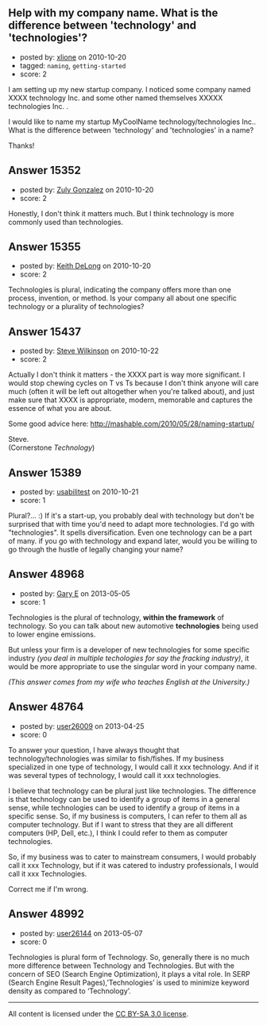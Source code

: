 ## Help with my company name. What is the difference between 'technology' and 'technologies'?

- posted by: [xlione](https://stackexchange.com/users/-1/4894-xlione) on 2010-10-20
- tagged: `naming`, `getting-started`
- score: 2

I am setting up my new startup company. I noticed some company named XXXX technology Inc. and some other named themselves XXXXX technologies Inc. .  

I would like to name my startup MyCoolName technology/technologies Inc.. What is the difference between 'technology' and 'technologies' in a name?


Thanks!


## Answer 15352

- posted by: [Zuly Gonzalez](https://stackexchange.com/users/-1/2692-zuly-gonzalez) on 2010-10-20
- score: 2

Honestly, I don't think it matters much. But I think technology is more commonly used than technologies.


## Answer 15355

- posted by: [Keith DeLong](https://stackexchange.com/users/-1/888-keith-delong) on 2010-10-20
- score: 2

Technologies is plural, indicating the company offers more than one process, invention, or method. Is your company all about one specific technology or a plurality of technologies?


## Answer 15437

- posted by: [Steve Wilkinson](https://stackexchange.com/users/-1/2177-steve-wilkinson) on 2010-10-22
- score: 2

Actually I don't think it matters - the XXXX part is way more significant.  I would stop chewing cycles on T vs Ts because I don't think anyone will care much (often it will be left out altogether when you're talked about), and just make sure that XXXX is appropriate, modern, memorable and captures the essence of what you are about.

Some good advice here: http://mashable.com/2010/05/28/naming-startup/

Steve.  
(Cornerstone *Technology*)


## Answer 15389

- posted by: [usabilitest](https://stackexchange.com/users/-1/3024-usabilitest) on 2010-10-21
- score: 1

Plural?... :) If it's a start-up, you probably deal with technology but don't be surprised that with time you'd need to adapt more technologies. I'd go with "technologies". It spells diversification. Even one technology can be a part of many. if you go with technology and expand later, would you be willing to go through the hustle of legally changing your name?


## Answer 48968

- posted by: [Gary E](https://stackexchange.com/users/-1/2587-gary-e) on 2013-05-05
- score: 1

Technologies is the plural of technology, **within the framework** of technology. So you can talk about new automotive **technologies** being used to lower engine emissions. 

But unless your firm is a developer of new technologies for some specific industry *(you deal in multiple techologies for say the fracking industry)*, it would be more appropriate to use the singular word in your company name.

*(This answer comes from my wife who teaches English at the University.)*



## Answer 48764

- posted by: [user26009](https://stackexchange.com/users/-1/26009-user26009) on 2013-04-25
- score: 0

To answer your question, I have always thought that technology/technologies was similar to fish/fishes.  If my business specialized in one type of technology, I would call it xxx technology.  And if it was several types of technology, I would call it xxx technologies.

I believe that technology can be plural just like technologies.  The difference is that technology can be used to identify a group of items in a general sense, while technologies can be used to identify a group of items in a specific sense.  So, if my business is computers, I can refer to them all as computer technology.  But if I want to stress that they are all different computers (HP, Dell, etc.), I think I could refer to them as computer technologies.

So, if my business was to cater to mainstream consumers, I would probably call it xxx Technology, but if it was catered to industry professionals, I would call it xxx Technologies.

Correct me if I'm wrong.


## Answer 48992

- posted by: [user26144](https://stackexchange.com/users/-1/26144-user26144) on 2013-05-07
- score: 0

Technologies is plural form of Technology. So, generally there is no much more difference between Technology and Technologies. But with the concern of SEO (Search Engine Optimization), it plays a vital role. In SERP (Search Engine Result Pages),’Technologies’ is used to minimize keyword density as compared to ‘Technology’.





---

All content is licensed under the [CC BY-SA 3.0 license](https://creativecommons.org/licenses/by-sa/3.0/).
